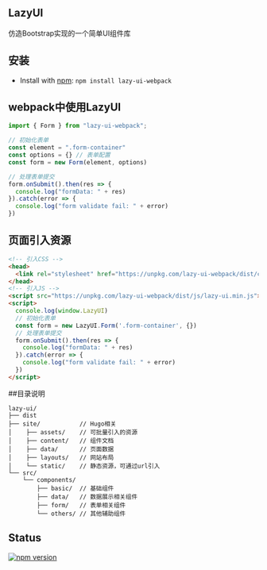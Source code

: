 ## LazyUI

仿造Bootstrap实现的一个简单UI组件库

## 安装

- Install with [npm](https://www.npmjs.com/): `npm install lazy-ui-webpack`

## webpack中使用LazyUI
```javascript
import { Form } from "lazy-ui-webpack";

// 初始化表单
const element = ".form-container"
const options = {} // 表单配置
const form = new Form(element, options)

// 处理表单提交
form.onSubmit().then(res => {
  console.log("formData: " + res)
}).catch(error => {
  console.log("form validate fail: " + error)
})
```

## 页面引入资源
```html
<!-- 引入CSS -->
<head>
  <link rel="stylesheet" href="https://unpkg.com/lazy-ui-webpack/dist/css/lazy-ui.min.css">
</head>
<!-- 引入JS -->
<script src="https://unpkg.com/lazy-ui-webpack/dist/js/lazy-ui.min.js"></script>
<script>
  console.log(window.LazyUI)
  // 初始化表单
  const form = new LazyUI.Form('.form-container', {})
  // 处理表单提交
  form.onSubmit().then(res => {
    console.log("formData: " + res)
  }).catch(error => {
    console.log("form validate fail: " + error)
  })
</script>
```

##目录说明

```text
lazy-ui/
├── dist
├── site/           // Hugo相关
│    ├── assets/    // 可批量引入的资源
│    ├── content/   // 组件文档
│    ├── data/      // 页面数据
│    ├── layouts/   // 网站布局
│    └── static/    // 静态资源，可通过url引入
└── src/
    └── components/
        ├── basic/  // 基础组件
        ├── data/   // 数据展示相关组件
        ├── form/   // 表单相关组件
        └── others/ // 其他辅助组件
```

## Status

[![npm version](https://img.shields.io/npm/v/lazy-ui-webpack?logo=npm&logoColor=fff)](https://www.npmjs.com/package/lazy-ui-webpack)

